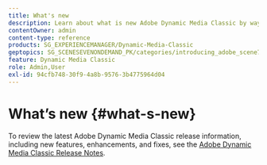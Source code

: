 ```yaml
---
title: What's new
description: Learn about what is new Adobe Dynamic Media Classic by way of the current release notes.
contentOwner: admin
content-type: reference
products: SG_EXPERIENCEMANAGER/Dynamic-Media-Classic
geptopics: SG_SCENESEVENONDEMAND_PK/categories/introducing_adobe_scene7
feature: Dynamic Media Classic
role: Admin,User
exl-id: 94cfb748-30f9-4a8b-9576-3b4775964d04
---
```

# What’s new {#what-s-new}

To review the latest Adobe Dynamic Media Classic release information, including new features, enhancements, and fixes, see the [Adobe Dynamic Media Classic Release Notes](https://experienceleague.adobe.com/docs/dynamic-media-developer-resources/release-notes/s7rn2017.html).
